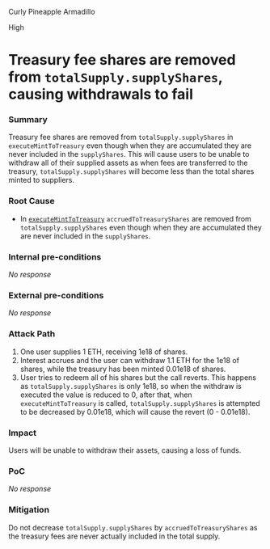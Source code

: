 Curly Pineapple Armadillo

High

# Treasury fee shares are removed from `totalSupply.supplyShares`, causing withdrawals to fail

### Summary

Treasury fee shares are removed from `totalSupply.supplyShares` in `executeMintToTreasury` even though when they are accumulated they are never included in the `supplyShares`. This will cause users to be unable to withdraw all of their supplied assets as when fees are transferred to the treasury, `totalSupply.supplyShares` will become less than the total shares minted to suppliers.

### Root Cause

- In [`executeMintToTreasury`](https://github.com/sherlock-audit/2024-06-new-scope/blob/main/zerolend-one/contracts/core/pool/logic/PoolLogic.sol#L99) `accruedToTreasuryShares` are removed from `totalSupply.supplyShares` even though when they are accumulated they are never included in the `supplyShares`.

### Internal pre-conditions

_No response_

### External pre-conditions

_No response_

### Attack Path

1. One user supplies 1 ETH, receiving 1e18 of shares.
2. Interest accrues and the user can withdraw 1.1 ETH for the 1e18 of shares, while the treasury has been minted 0.01e18 of shares.
3. User tries to redeem all of his shares but the call reverts. This happens as `totalSupply.supplyShares` is only 1e18, so when the withdraw is executed the value is reduced to 0, after that, when `executeMintToTreasury` is called, `totalSupply.supplyShares` is attempted to be decreased by 0.01e18, which will cause the revert (0 - 0.01e18).

### Impact

Users will be unable to withdraw their assets, causing a loss of funds.

### PoC

_No response_

### Mitigation

Do not decrease `totalSupply.supplyShares` by `accruedToTreasuryShares` as the treasury fees are never actually included in the total supply.